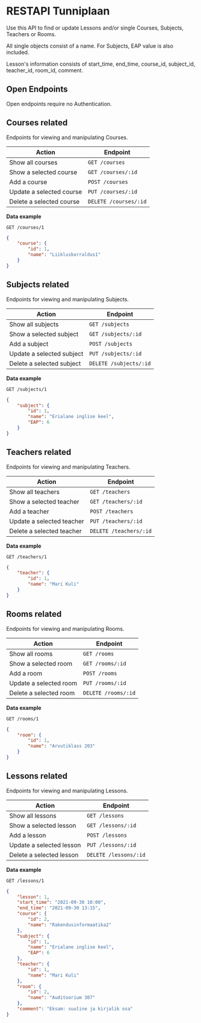 # RESTAPI Tunniplaan

Use this API to find or update Lessons and/or single Courses, Subjects, Teachers or Rooms.

All single objects consist of a name. For Subjects, EAP value is also included.

Lesson's information consists of start_time, end_time, course_id, subject_id, teacher_id, room_id, comment.

## Open Endpoints

Open endpoints require no Authentication.

## Courses related
Endpoints for viewing and manipulating Courses.

| Action | Endpoint |
| ---- | ---- |
| Show all courses | `GET /courses` |
| Show a selected course | `GET /courses/:id` |
| Add a course | `POST /courses` |
| Update a selected course | `PUT /courses/:id` |
| Delete a selected course | `DELETE /courses/:id` |


**Data example**

`GET /courses/1`
```json
{
    "course": {
        "id": 1,
        "name": "Liikluskorraldus1"
    }
}
```


## Subjects related
Endpoints for viewing and manipulating Subjects.

| Action | Endpoint |
| ---- | ---- |
| Show all subjects | `GET /subjects` |
| Show a selected subject | `GET /subjects/:id` |
| Add a subject | `POST /subjects` |
| Update a selected subject | `PUT /subjects/:id` |
| Delete a selected subject | `DELETE /subjects/:id` |


**Data example**

`GET /subjects/1`
```json
{
    "subject": {
        "id": 1,
        "name": "Erialane inglise keel",
        "EAP": 6
    }
}
```


## Teachers related
Endpoints for viewing and manipulating Teachers.

| Action | Endpoint |
| ---- | ---- |
| Show all teachers | `GET /teachers` |
| Show a selected teacher | `GET /teachers/:id` |
| Add a teacher | `POST /teachers` |
| Update a selected teacher | `PUT /teachers/:id` |
| Delete a selected teacher | `DELETE /teachers/:id` |


**Data example**

`GET /teachers/1`
```json
{
    "teacher": {
        "id": 1,
        "name": "Mari Kuli"
    }
}
```


## Rooms related
Endpoints for viewing and manipulating Rooms.

| Action | Endpoint |
| ---- | ---- |
| Show all rooms | `GET /rooms` |
| Show a selected room | `GET /rooms/:id` |
| Add a room | `POST /rooms` |
| Update a selected room | `PUT /rooms/:id` |
| Delete a selected room | `DELETE /rooms/:id` |


**Data example**

`GET /rooms/1`
```json
{
    "room": {
        "id": 1,
        "name": "Arvutiklass 203"
    }
}
```


## Lessons related
Endpoints for viewing and manipulating Lessons.

| Action | Endpoint |
| ---- | ---- |
| Show all lessons | `GET /lessons` |
| Show a selected lesson | `GET /lessons/:id` |
| Add a lesson | `POST /lessons` |
| Update a selected lesson | `PUT /lessons/:id` |
| Delete a selected lesson | `DELETE /lessons/:id` |


**Data example**

`GET /lessons/1`
```json
{
    "lesson": 1,
    "start_time": "2021-09-30 10:00",
    "end_time": "2021-09-30 13:15",
    "course": {
        "id": 2,
        "name": "Rakendusinformaatika2"
    },
    "subject": {
        "id": 1,
        "name": "Erialane inglise keel",
        "EAP": 6
    },
    "teacher": {
        "id": 1,
        "name": "Mari Kuli"
    },
    "room": {
        "id": 2,
        "name": "Auditoorium 307"
    },
    "comment": "Eksam: suuline ja kirjalik osa"
}
```
